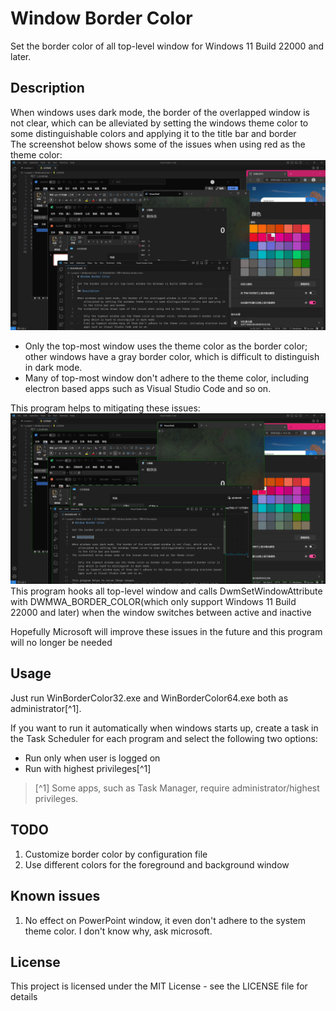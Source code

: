 # Window Border Color

Set the border color of all top-level window for Windows 11 Build 22000 and later.

## Description

When windows uses dark mode, the border of the overlapped window is not clear, which can be alleviated by setting the windows theme color to some distinguishable colors and applying it to the title bar and border  
The screenshot below shows some of the issues when using red as the theme color:
![](/screenshot/before.jpg)

-   Only the top-most window uses the theme color as the border color; other windows have a gray border color, which is difficult to distinguish in dark mode.
-   Many of top-most window don't adhere to the theme color, including electron based apps such as Visual Studio Code and so on.

This program helps to mitigating these issues:
![](/screenshot/after.jpg)
This program hooks all top-level window and calls DwmSetWindowAttribute with DWMWA_BORDER_COLOR(which only support Windows 11 Build 22000 and later) when the window switches between active and inactive

Hopefully Microsoft will improve these issues in the future and this program will no longer be needed

## Usage

Just run WinBorderColor32.exe and WinBorderColor64.exe both as administrator[^1].

If you want to run it automatically when windows starts up, create a task in the Task Scheduler for each program and select the following two options:

-   Run only when user is logged on
-   Run with highest privileges[^1]

> [^1] Some apps, such as Task Manager, require administrator/highest privileges.

## TODO

1. Customize border color by configuration file
2. Use different colors for the foreground and background window

## Known issues

1. No effect on PowerPoint window, it even don't adhere to the system theme color. I don't know why, ask microsoft.

## License

This project is licensed under the MIT License - see the LICENSE file for details
